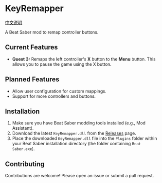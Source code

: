  # KeyRemapper

[中文说明](README_zh.md)

A Beat Saber mod to remap controller buttons.

## Current Features

*   **Quest 3:** Remaps the left controller's **X** button to the **Menu** button. This allows you to pause the game using the X button.

## Planned Features

*   Allow user configuration for custom mappings.
*   Support for more controllers and buttons.

## Installation

1.  Make sure you have Beat Saber modding tools installed (e.g., Mod Assistant).
2.  Download the latest `KeyRemapper.dll` from the [Releases](https://github.com/lyyQwQ/KeyRemapper/releases) page.
3.  Place the downloaded `KeyRemapper.dll` file into the `Plugins` folder within your Beat Saber installation directory (the folder containing `Beat Saber.exe`).

## Contributing

Contributions are welcome! Please open an issue or submit a pull request.